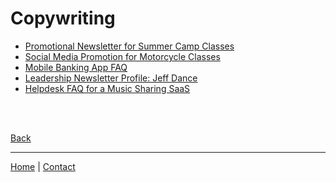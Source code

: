 # Copywriting

- [Promotional Newsletter for Summer Camp Classes](pdf/s_cw_kids_camp_courses.pdf)
- [Social Media Promotion for Motorcycle Classes](pdf/s_bw_occ_rider_school.pdf)  
- [Mobile Banking App FAQ](pdf/copper_app_faq/index.html)  
- [Leadership Newsletter Profile: Jeff Dance](pdf/s_bw_member_profile_jeff_dance.pdf)  
- [Helpdesk FAQ for a Music Sharing SaaS](pdf/s_ug_helpdesk_faq.pdf)  

<br /><br />

[Back](../portfolio/index.md)

<hr class="visible" id="visible">

[Home](../index.md) | [Contact](../contact.md)

